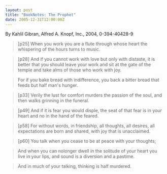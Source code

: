 ```yaml
---
layout: post
title: "BookNotes: The Prophet"
date: 2005-12-31T12:00:00Z
---
```

By Kahlil Gibran, Alfred A. Knopf, Inc., 2004, 0-394-40428-9

> 
> [p25] When you work you are a flute through whose heart the
> whispering of the hours turns to music.



> [p28] And if you cannot work with love but only with distaste, it is
> better that you should leave your work and sit at the gate of the
> temple and take alms of those who work with joy.



> For if you bake bread with indifference, you back a bitter bread
> that feeds but half man's hunger.



> [p33] Verily the lust for comfort murders the passion of the soul,
> and then walks grinning in the funeral.



> [p49] And if it is fear you would disple, the seat of that fear is
> in your heart and no in the hand of the feared.



> [p58] For without words, in friendship, all thoughts, all desires,
> all expectations are born and shared, with joy that is unacclaimed.



> [p60] You talk when you cease to be at peace with your thoughts;



> And when you can nolonger dwell in the solitude of your heart you
> live in your lips, and sound is a diversion and a pastime.



> And in much of your talking, thinking is half murdered.




